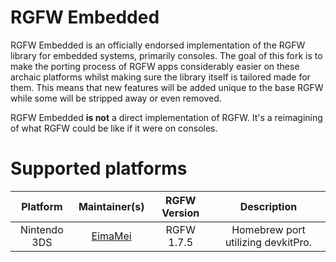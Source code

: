 # RGFW Embedded
RGFW Embedded is an officially endorsed implementation of the RGFW library for embedded
systems, primarily consoles. The goal of this fork is to make the porting process of RGFW apps considerably easier on these archaic platforms
whilst making sure the library itself is tailored made for them. This means that
new features will be added unique to the base RGFW while some will be stripped
away or even removed.

RGFW Embedded **is not** a direct implementation of RGFW. It's a reimagining of
what RGFW could be like if it were on consoles.

# Supported platforms
|     Platform     |             Maintainer(s)             | RGFW Version |              Description              |
|:----------------:|:-------------------------------------:|:------------:|:-------------------------------------:|
|  Nintendo 3DS    | [EimaMei](https://github.com/EimaMei) |  RGFW 1.7.5  | Homebrew port utilizing devkitPro.    |